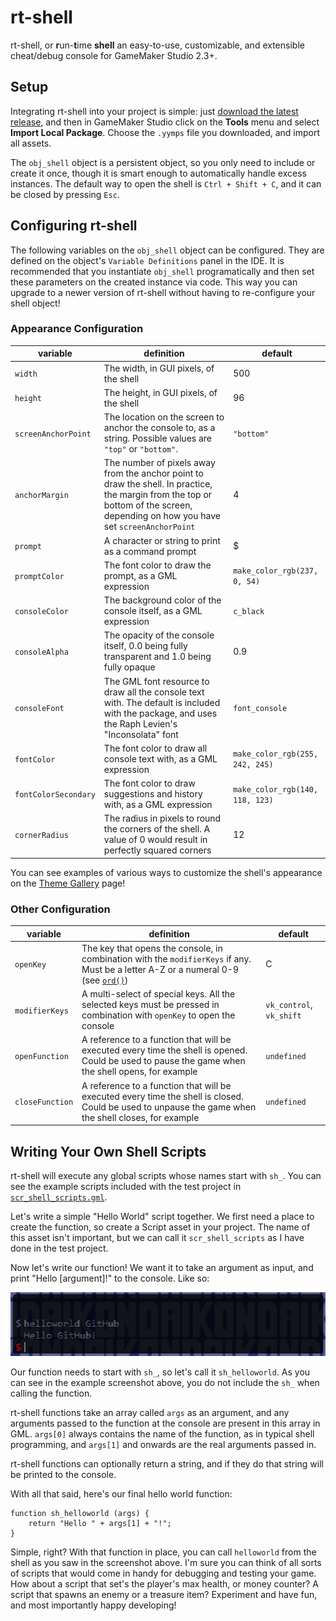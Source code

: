 # rt-shell
rt-shell, or **r**un-**t**ime **shell** an easy-to-use, customizable, and extensible cheat/debug console for GameMaker Studio 2.3+.

## Setup

Integrating rt-shell into your project is simple: just [download the latest release](https://github.com/daikon-games/rt-shell/releases), and then in GameMaker Studio click on the **Tools** menu and select **Import Local Package**. Choose the `.yymps` file you downloaded, and import all assets.

The `obj_shell` object is a persistent object, so you only need to include or create it once, though it is smart enough to automatically handle excess instances. The default way to open the shell is `Ctrl + Shift + C`, and it can be closed by pressing `Esc`.

## Configuring rt-shell

The following variables on the `obj_shell` object can be configured. They are defined on the object's `Variable Definitions` panel in the IDE. It is recommended that you instantiate `obj_shell` programatically and then set these parameters on the created instance via code. This way you can upgrade to a newer version of rt-shell without having to re-configure your shell object!

### Appearance Configuration

| variable | definition | default |
|----------|------------|---------|
| `width`  | The width, in GUI pixels, of the shell | 500 |
| `height` | The height, in GUI pixels, of the shell | 96 |
| `screenAnchorPoint` | The location on the screen to anchor the console to, as a string. Possible values are `"top"` or `"bottom"`. | `"bottom"` |
| `anchorMargin` | The number of pixels away from the anchor point to draw the shell. In practice, the margin from the top or bottom of the screen, depending on how you have set `screenAnchorPoint` | 4
| `prompt` | A character or string to print as a command prompt | $ |
| `promptColor` | The font color to draw the prompt, as a GML expression | `make_color_rgb(237, 0, 54)` |
| `consoleColor` | The background color of the console itself, as a GML expression | `c_black` |
| `consoleAlpha` | The opacity of the console itself, 0.0 being fully transparent and 1.0 being fully opaque | 0.9 |
| `consoleFont` | The GML font resource to draw all the console text with. The default is included with the package, and uses the Raph Levien's "Inconsolata" font | `font_console` |
| `fontColor` | The font color to draw all console text with, as a GML expression | `make_color_rgb(255, 242, 245)` |
| `fontColorSecondary` | The font color to draw suggestions and history with, as a GML expression | `make_color_rgb(140, 118, 123)` |
| `cornerRadius` | The radius in pixels to round the corners of the shell. A value of 0 would result in perfectly squared corners | 12 |

You can see examples of various ways to customize the shell's appearance on the [Theme Gallery](THEMING.md) page!

### Other Configuration

| variable | definition | default |
|----------|------------|---------|
| `openKey` | The key that opens the console, in combination with the `modifierKeys` if any. Must be a letter A-Z or a numeral 0-9 (see  [`ord()`](https://manual.yoyogames.com/index.htm#t=GameMaker_Language%2FGML_Reference%2FStrings%2Ford.htm)) | C |
| `modifierKeys` | A multi-select of special keys. All the selected keys must be pressed in combination with `openKey` to open the console | `vk_control`, `vk_shift` |
| `openFunction` | A reference to a function that will be executed every time the shell is opened. Could be used to pause the game when the shell opens, for example | `undefined` |
| `closeFunction` | A reference to a function that will be executed every time the shell is closed. Could be used to unpause the game when the shell closes, for example | `undefined` |


## Writing Your Own Shell Scripts

rt-shell will execute any global scripts whose names start with `sh_`. You can see the example scripts included with the test project in [`scr_shell_scripts.gml`](rt-shell/scripts/scr_shell_scripts/scr_shell_scripts.gml).

Let's write a simple "Hello World" script together. We first need a place to create the function, so create a Script asset in your project. The name of this asset isn't important, but we can call it `scr_shell_scripts` as I have done in the test project.

Now let's write our function! We want it to take an argument as input, and print "Hello [argument]!" to the console. Like so:

![A "Hello World" example](images/helloworld-example.png)

Our function needs to start with `sh_`, so let's call it `sh_helloworld`. As you can see in the example screenshot above, you do not include the `sh_` when calling the function.

rt-shell functions take an array called `args` as an argument, and any arguments passed to the function at the console are present in this array in GML. `args[0]` always contains the name of the function, as in typical shell programming, and `args[1]` and onwards are the real arguments passed in.

rt-shell functions can optionally return a string, and if they do that string will be printed to the console.

With all that said, here's our final hello world function:

```
function sh_helloworld (args) {
	return "Hello " + args[1] + "!";
}
```

Simple, right? With that function in place, you can call `helloworld` from the shell as you saw in the screenshot above. I'm sure you can think of all sorts of scripts that would come in handy for debugging and testing your game. How about a script that set's the player's max health, or money counter? A script that spawns an enemy or a treasure item? Experiment and have fun, and most importantly happy developing!
